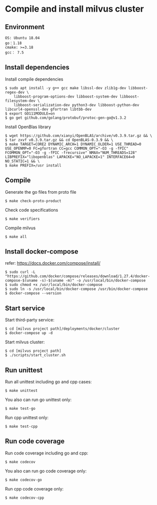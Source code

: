# Compile and install milvus cluster

## Environment

```
OS: Ubuntu 18.04
go：1.18
cmake: >=3.18
gcc： 7.5
```

## Install dependencies

Install compile dependencies
```shell
$ sudo apt install -y g++ gcc make libssl-dev zlib1g-dev libboost-regex-dev \
    libboost-program-options-dev libboost-system-dev libboost-filesystem-dev \
    libboost-serialization-dev python3-dev libboost-python-dev libcurl4-openssl-dev gfortran libtbb-dev
$ export GO111MODULE=on
$ go get github.com/golang/protobuf/protoc-gen-go@v1.3.2
```

Install OpenBlas library

```shell
$ wget https://github.com/xianyi/OpenBLAS/archive/v0.3.9.tar.gz && \
$ tar zxvf v0.3.9.tar.gz && cd OpenBLAS-0.3.9 && \
$ make TARGET=CORE2 DYNAMIC_ARCH=1 DYNAMIC_OLDER=1 USE_THREAD=0 USE_OPENMP=0 FC=gfortran CC=gcc COMMON_OPT="-O3 -g -fPIC" FCOMMON_OPT="-O3 -g -fPIC -frecursive" NMAX="NUM_THREADS=128" LIBPREFIX="libopenblas" LAPACKE="NO_LAPACKE=1" INTERFACE64=0 NO_STATIC=1 && \
$ make PREFIX=/usr install
```

## Compile

Generate the go files from proto file

```shell
$ make check-proto-product
```

Check code specifications

```shell
$ make verifiers
```

Compile milvus

```shell
$ make all
```

## Install docker-compose

refer: https://docs.docker.com/compose/install/
```shell
$ sudo curl -L "https://github.com/docker/compose/releases/download/1.27.4/docker-compose-$(uname -s)-$(uname -m)" -o /usr/local/bin/docker-compose
$ sudo chmod +x /usr/local/bin/docker-compose
$ sudo ln -s /usr/local/bin/docker-compose /usr/bin/docker-compose
$ docker-compose --version
```

## Start service

Start third-party service:
```shell
$ cd [milvus project path]/deployments/docker/cluster
$ docker-compose up -d
```

Start milvus cluster:
```shell
$ cd [milvus project path]
$ ./scripts/start_cluster.sh
```

## Run unittest

Run all unittest including go and cpp cases:
```shell
$ make unittest
```

You also can run go unittest only:
```shell
$ make test-go
```

Run cpp unittest only:
```shell
$ make test-cpp
```

## Run code coverage

Run code coverage including go and cpp:
```shell
$ make codecov
```

You also can run go code coverage only:
```shell
$ make codecov-go
```

Run cpp code coverage only:
```shell
$ make codecov-cpp
```
